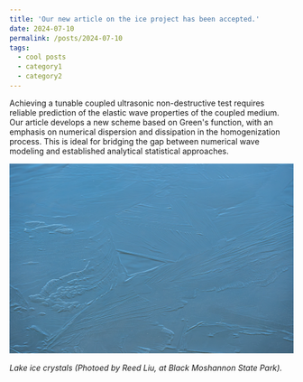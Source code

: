 ```yaml
---
title: 'Our new article on the ice project has been accepted.'
date: 2024-07-10
permalink: /posts/2024-07-10
tags:
  - cool posts
  - category1
  - category2
---
```


Achieving a tunable coupled ultrasonic non-destructive test requires reliable prediction of the elastic wave properties of the coupled medium. Our article develops a new scheme based on Green's function, with an emphasis on numerical dispersion and dissipation in the homogenization process. This is ideal for bridging the gap between numerical wave modeling and established analytical statistical approaches.

![marmot](/images/lakeIce.png)

_Lake ice crystals (Photoed by Reed Liu, at Black Moshannon State Park)._

<!-- 
Headings are cool
======

You can have many headings
======

Aren't headings cool?
------ -->